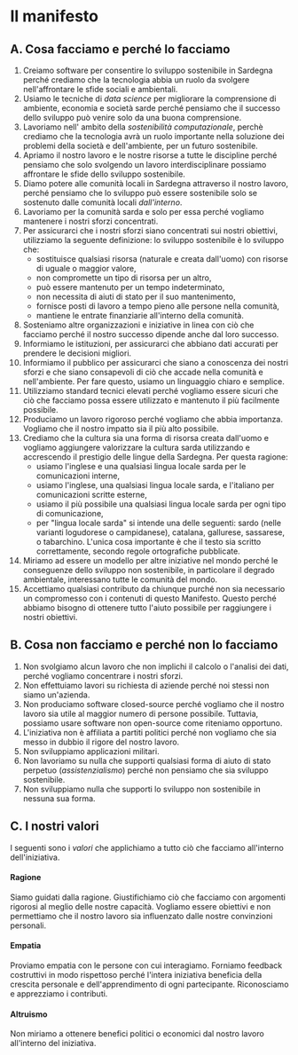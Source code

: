 Il manifesto
=============

A. Cosa facciamo e perché lo facciamo
-------------------------------------

1.  Creiamo software per consentire lo sviluppo sostenibile in Sardegna perché
    crediamo che la tecnologia abbia un ruolo da svolgere nell'affrontare le
    sfide sociali e ambientali.
2.  Usiamo le tecniche di *data science* per migliorare la comprensione di
    ambiente, economia e società sarde perché pensiamo che il successo dello
    sviluppo può venire solo da una buona comprensione.
3.  Lavoriamo nell' ambito della *sostenibilità computazionale*, perchè crediamo
    che la tecnologia avrà un ruolo importante nella soluzione dei problemi
    della società e dell'ambiente, per un futuro sostenibile.
4.  Apriamo il nostro lavoro e le nostre risorse a tutte le discipline perché
    pensiamo che solo svolgendo un lavoro interdisciplinare possiamo affrontare
    le sfide dello sviluppo sostenibile.  
5.  Diamo potere alle comunità locali in Sardegna attraverso il nostro lavoro,
    perché pensiamo che lo sviluppo può essere sostenibile solo se sostenuto
    dalle comunità locali *dall'interno*.
6.  Lavoriamo per la comunità sarda e solo per essa perché vogliamo mantenere i
    nostri sforzi concentrati.
7.  Per assicurarci che i nostri sforzi siano concentrati sui nostri obiettivi,
    utilizziamo la seguente definizione: lo sviluppo sostenibile è lo sviluppo
    che:
    * sostituisce qualsiasi risorsa (naturale e creata dall'uomo) con risorse di
      uguale o maggior valore,
    * non compromette un tipo di risorsa per un altro,
    * può essere mantenuto per un tempo indeterminato,
    * non necessita di aiuti di stato per il suo mantenimento,
    * fornisce posti di lavoro a tempo pieno alle persone nella comunità,
    * mantiene le entrate finanziarie all'interno della comunità.
8.  Sosteniamo altre organizzazioni e iniziative in linea con ciò che facciamo
    perché il nostro successo dipende anche dal loro successo.
9.  Informiamo le istituzioni, per assicurarci che abbiano dati accurati per
    prendere le decisioni migliori.
10.  Informiamo il pubblico per assicurarci che siano a conoscenza dei nostri
    sforzi e che siano consapevoli di ciò che accade nella comunità e
    nell'ambiente. Per fare questo, usiamo un linguaggio chiaro e semplice.
11. Utilizziamo standard tecnici elevati perché vogliamo essere sicuri che ciò
    che facciamo possa essere utilizzato e mantenuto il più facilmente
    possibile.
12. Produciamo un lavoro rigoroso perché vogliamo che abbia importanza. Vogliamo
    che il nostro impatto sia il più alto possibile.
13. Crediamo che la cultura sia una forma di risorsa creata dall'uomo e vogliamo
    aggiungere valorizzare la cultura sarda utilizzando e accrescendo il
    prestigio delle lingue della Sardegna. Per questa ragione:
    * usiamo l'inglese e una qualsiasi lingua locale sarda per le comunicazioni
      interne,
    * usiamo l'inglese, una qualsiasi lingua locale sarda, e l'italiano per
      comunicazioni scritte esterne,
    * usiamo il più possibile una qualsiasi lingua locale sarda per ogni tipo di
      comunicazione,
    * per "lingua locale sarda" si intende una delle seguenti: sardo (nelle
      varianti logudorese o campidanese), catalana, gallurese, sassarese, o
      tabarchino. L'unica cosa importante è che il testo sia scritto
      correttamente, secondo regole ortografiche pubblicate.
14. Miriamo ad essere un modello per altre iniziative nel mondo perché le
    conseguenze dello sviluppo non sostenibile, in particolare il degrado
    ambientale, interessano tutte le comunità del mondo.
15. Accettiamo qualsiasi contributo da chiunque purché non sia necessario un
    compromesso con i contenuti di questo Manifesto. Questo perché abbiamo
    bisogno di ottenere tutto l'aiuto possibile per raggiungere i nostri
    obiettivi.

B. Cosa non facciamo e perché non lo facciamo
---------------------------------------------

1.  Non svolgiamo alcun lavoro che non implichi il calcolo o l'analisi dei dati,
    perché vogliamo concentrare i nostri sforzi.
2.  Non effettuiamo lavori su richiesta di aziende perché noi stessi non siamo
    un'azienda.
3.  Non produciamo software closed-source perché vogliamo che il nostro lavoro
    sia utile al maggior numero di persone possibile. Tuttavia, possiamo usare
    software non open-source come riteniamo opportuno.
4.  L'iniziativa non è affiliata a partiti politici perché non vogliamo che sia
    messo in dubbio il rigore del nostro lavoro.
5.  Non sviluppiamo applicazioni militari.
6.  Non lavoriamo su nulla che supporti qualsiasi forma di aiuto di stato
    perpetuo (*assistenzialismo*) perché non pensiamo che sia sviluppo
    sostenibile.
7.  Non sviluppiamo nulla che supporti lo sviluppo non sostenibile in nessuna
    sua forma.

C. I nostri valori
------------------

I seguenti sono i *valori* che applichiamo a tutto ciò che facciamo all'interno
dell'iniziativa.

#### Ragione
Siamo guidati dalla ragione. Giustifichiamo ciò che facciamo con argomenti
rigorosi al meglio delle nostre capacità. Vogliamo essere obiettivi e non
permettiamo che il nostro lavoro sia influenzato dalle nostre convinzioni
personali.

#### Empatia
Proviamo empatia con le persone con cui interagiamo. Forniamo feedback
costruttivi in modo rispettoso perché l'intera iniziativa beneficia della
crescita personale e dell'apprendimento di ogni partecipante. Riconosciamo e
apprezziamo i contributi.

#### Altruismo
Non miriamo a ottenere benefici politici o economici dal nostro lavoro
all'interno del iniziativa.